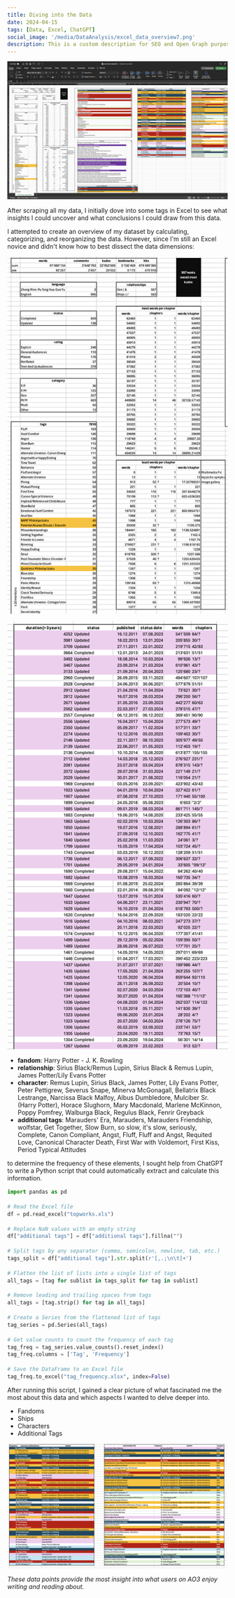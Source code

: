 ```yaml
---
title: Diving into the Data
date: 2024-04-15
tags: [Data, Excel, ChatGPT]
social_image: '/media/DataAnalysis/excel_data_overview7.png'
description: This is a custom description for SEO and Open Graph purposes. If it's not provided, it defaults to auto-generated excerpts of the page content.
---
```


![image](/media/DataAnalysis/excel_data_overview7.png)


After scraping all my data, I initially dove into some tags in Excel to see what insights I could uncover and what conclusions I could draw from this data.

I attempted to create an overview of my dataset by calculating, categorizing, and reorganizing the data. However, since I'm still an Excel novice and didn't know how to best dissect the data dimensions:

![image](/media/DataAnalysis/excel_data_overview1.png)

![image](/media/DataAnalysis/excel_data_overview6.png)

- **fandom**: Harry Potter - J. K. Rowling
- **relationship**: Sirius Black/Remus Lupin, Sirius Black & Remus Lupin, James Potter/Lily Evans Potter
- **character**: Remus Lupin, Sirius Black, James Potter, Lily Evans Potter, Peter Pettigrew, Severus Snape, Minerva McGonagall, Bellatrix Black Lestrange, Narcissa Black Malfoy, Albus Dumbledore, Mulciber Sr. (Harry Potter), Horace Slughorn, Mary Macdonald, Marlene McKinnon, Poppy Pomfrey, Walburga Black, Regulus Black, Fenrir Greyback
- **additional tags**: Marauders' Era, Marauders, Marauders Friendship, wolfstar, Get Together, Slow Burn, so slow, it's slow, seriously, Complete, Canon Compliant, Angst, Fluff, Fluff and Angst, Requited Love, Canonical Character Death, First War with Voldemort, First Kiss, Period Typical Attitudes

to determine the frequency of these elements, I sought help from ChatGPT to write a Python script that could automatically extract and calculate this information.

```python
import pandas as pd

# Read the Excel file
df = pd.read_excel("topworks.xls")

# Replace NaN values with an empty string
df["additional tags"] = df["additional tags"].fillna("")

# Split tags by any separator (comma, semicolon, newline, tab, etc.)
tags_split = df["additional tags"].str.split(r'[,.;\n\t]+')

# Flatten the list of lists into a single list of tags
all_tags = [tag for sublist in tags_split for tag in sublist]

# Remove leading and trailing spaces from tags
all_tags = [tag.strip() for tag in all_tags]

# Create a Series from the flattened list of tags
tag_series = pd.Series(all_tags)

# Get value counts to count the frequency of each tag
tag_freq = tag_series.value_counts().reset_index()
tag_freq.columns = ['Tag', 'Frequency']

# Save the DataFrame to an Excel file
tag_freq.to_excel("tag_frequency.xlsx", index=False)
```

After running this script, I gained a clear picture of what fascinated me the most about this data and which aspects I wanted to delve deeper into.

- Fandoms
- Ships
- Characters
- Additional Tags

![image](/media/DataAnalysis/excel_data_overview3.png)

*These data points provide the most insight into what users on AO3 enjoy writing and reading about.*